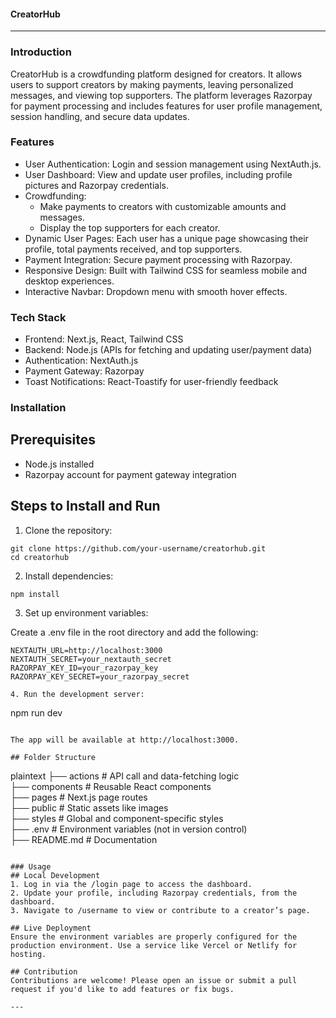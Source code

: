 #### CreatorHub

---

### Introduction

CreatorHub is a crowdfunding platform designed for creators. It allows users to support creators by making payments, leaving personalized messages, and viewing top supporters. The platform leverages Razorpay for payment processing and includes features for user profile management, session handling, and secure data updates.

### Features
- User Authentication: Login and session management using NextAuth.js.
- User Dashboard: View and update user profiles, including profile pictures and Razorpay credentials.
- Crowdfunding:
  - Make payments to creators with customizable amounts and messages.
  - Display the top supporters for each creator.
- Dynamic User Pages: Each user has a unique page showcasing their profile, total payments received, and top supporters.
- Payment Integration: Secure payment processing with Razorpay.
- Responsive Design: Built with Tailwind CSS for seamless mobile and desktop experiences.
- Interactive Navbar: Dropdown menu with smooth hover effects.

### Tech Stack
- Frontend: Next.js, React, Tailwind CSS
- Backend: Node.js (APIs for fetching and updating user/payment data)
- Authentication: NextAuth.js
- Payment Gateway: Razorpay
- Toast Notifications: React-Toastify for user-friendly feedback

### Installation

## Prerequisites
- Node.js installed
- Razorpay account for payment gateway integration

## Steps to Install and Run
1. Clone the repository:

```
git clone https://github.com/your-username/creatorhub.git  
cd creatorhub
```

2. Install dependencies:

```
npm install  
```

3. Set up environment variables:

Create a .env file in the root directory and add the following:

```
NEXTAUTH_URL=http://localhost:3000  
NEXTAUTH_SECRET=your_nextauth_secret  
RAZORPAY_KEY_ID=your_razorpay_key  
RAZORPAY_KEY_SECRET=your_razorpay_secret  

4. Run the development server:

```
npm run dev  
```

The app will be available at http://localhost:3000.

## Folder Structure

```
plaintext
├── actions             # API call and data-fetching logic  
├── components          # Reusable React components  
├── pages               # Next.js page routes  
├── public              # Static assets like images  
├── styles              # Global and component-specific styles  
├── .env                # Environment variables (not in version control)  
├── README.md           # Documentation  
```

### Usage
## Local Development
1. Log in via the /login page to access the dashboard.
2. Update your profile, including Razorpay credentials, from the dashboard.
3. Navigate to /username to view or contribute to a creator’s page.

## Live Deployment
Ensure the environment variables are properly configured for the production environment. Use a service like Vercel or Netlify for hosting.

## Contribution
Contributions are welcome! Please open an issue or submit a pull request if you'd like to add features or fix bugs.

---

